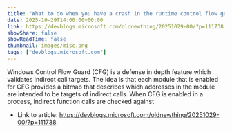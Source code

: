 ```yaml
---
title: "What to do when you have a crash in the runtime control flow guard check"
date: 2025-10-29T14:00:00+00:00
link: https://devblogs.microsoft.com/oldnewthing/20251029-00/?p=111738
showShare: false
showReadTime: false
thumbnail: images/misc.png
tags: ["devblogs.microsoft.com"]
---
```

Windows Control Flow Guard (CFG) is a defense in depth feature which validates indirect call targets. The idea is that each module that is enabled for CFG provides a bitmap that describes which addresses in the module are intended to be targets of indirect calls. When CFG is enabled in a process, indirect function calls are checked against

- Link to article: https://devblogs.microsoft.com/oldnewthing/20251029-00/?p=111738
